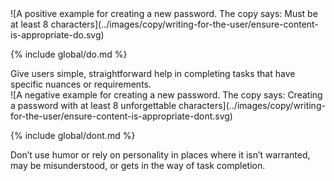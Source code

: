 <div class="grid-2">
<div markdown="1">
![A positive example for creating a new password. The copy says: Must be at least 8 characters](../images/copy/writing-for-the-user/ensure-content-is-appropriate-do.svg)

{% include global/do.md %}

<figcaption>Give users simple, straightforward help in completing tasks that have specific nuances or requirements.</figcaption>
</div>
<div markdown="1">
![A negative example for creating a new password. The copy says: Creating a password with at least 8 unforgettable characters](../images/copy/writing-for-the-user/ensure-content-is-appropriate-dont.svg)

{% include global/dont.md %}

<figcaption>Don’t use humor or rely on personality in places where it isn’t warranted, may be misunderstood, or gets in the way of task completion.</figcaption>
</div>
</div>